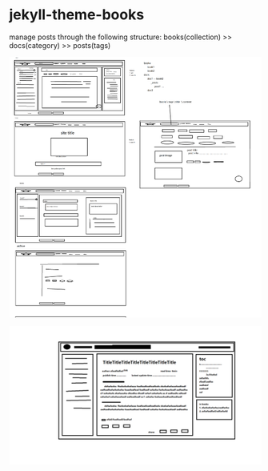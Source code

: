 # jekyll-theme-books
manage posts through the following structure: books(collection) >> docs(category) >> posts(tags)

![frame design draft](.github/assets/images/frame-design-draft.png)

![post layout design draft](.github/assets/images/post-layout-design-draft.png)